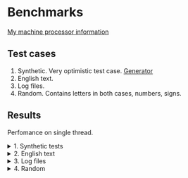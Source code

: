 # Benchmarks

[My machine processor information](procinfo)

## Test cases

1. Synthetic. Very optimistic test case. [Generator](generators/synthetic.py)
2. English text.
3. Log files.
4. Random. Contains letters in both cases, numbers, signs.

## Results

Perfomance on single thread.

<details><summary>1. Synthetic tests</summary>
<p>

| Approx. origin size | Encoded size | Saved space | Elapsed time (ms) | Performance |
| ------------------- | ------------ | ----------- | ----------------- | ----------- |
| 10 KiB              | TODO         | TODO        | TODO              | TODO        |
| 100 KiB             | TODO         | TODO        | TODO              | TODO        |
| 1 MiB               | TODO         | TODO        | TODO              | TODO        |
| 10 MiB              | TODO         | TODO        | TODO              | TODO        |
| 100 MiB             | TODO         | TODO        | TODO              | TODO        |
| 1 GiB               | TODO         | TODO        | TODO              | TODO        |
| 10 GiB              | TODO         | TODO        | TODO              | TODO        |

</p>
</details>
<details><summary>2. English text</summary>
<p>

| Approx. origin size | Encoded size | Saved space | Elapsed time (ms) | Performance |
| ------------------- | ------------ | ----------- | ----------------- | ----------- |
| 10 KiB              | TODO         | TODO        | TODO              | TODO        |
| 100 KiB             | TODO         | TODO        | TODO              | TODO        |
| 1 MiB               | TODO         | TODO        | TODO              | TODO        |
| 10 MiB              | TODO         | TODO        | TODO              | TODO        |
| 100 MiB             | TODO         | TODO        | TODO              | TODO        |
| 1 GiB               | TODO         | TODO        | TODO              | TODO        |
| 10 GiB              | TODO         | TODO        | TODO              | TODO        |

</p>
</details>
<details><summary>3. Log files</summary>
<p>

| Approx. origin size | Encoded size | Saved space | Elapsed time (ms) | Performance |
| ------------------- | ------------ | ----------- | ----------------- | ----------- |
| 10 KiB              | TODO         | TODO        | TODO              | TODO        |
| 100 KiB             | TODO         | TODO        | TODO              | TODO        |
| 1 MiB               | TODO         | TODO        | TODO              | TODO        |
| 10 MiB              | TODO         | TODO        | TODO              | TODO        |
| 100 MiB             | TODO         | TODO        | TODO              | TODO        |
| 1 GiB               | TODO         | TODO        | TODO              | TODO        |
| 10 GiB              | TODO         | TODO        | TODO              | TODO        |

</p>
</details>

<details><summary>4. Random</summary>
<p>

| Approx. origin size | Encoded size | Saved space | Elapsed time (ms) | Performance |
| ------------------- | ------------ | ----------- | ----------------- | ----------- |
| 10 KiB              | TODO         | TODO        | TODO              | TODO        |
| 100 KiB             | TODO         | TODO        | TODO              | TODO        |
| 1 MiB               | TODO         | TODO        | TODO              | TODO        |
| 10 MiB              | TODO         | TODO        | TODO              | TODO        |
| 100 MiB             | TODO         | TODO        | TODO              | TODO        |
| 1 GiB               | TODO         | TODO        | TODO              | TODO        |
| 10 GiB              | TODO         | TODO        | TODO              | TODO        |

</p>
</details>


